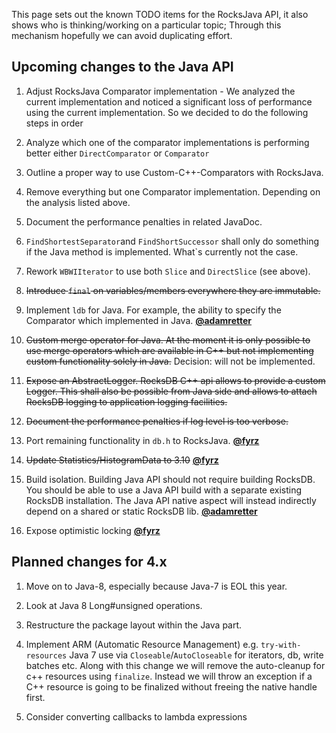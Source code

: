 This page sets out the known TODO items for the RocksJava API, it also shows who is thinking/working on a particular topic; Through this mechanism hopefully we can avoid duplicating effort.

## Upcoming changes to the Java API

1. Adjust RocksJava Comparator implementation - We analyzed the current implementation and noticed a significant loss of performance using the current implementation. So we decided to do the following steps in order
  1. Analyze which one of the comparator implementations is performing better either `DirectComparator` or `Comparator`
  2. Outline a proper way to use Custom-C++-Comparators with RocksJava.
  3. Remove everything but one Comparator implementation. Depending on the analysis listed above.
  4. Document the performance penalties in related JavaDoc.
  5. `FindShortestSeparator`and `FindShortSuccessor` shall only do something if the Java method is implemented. What`s currently not the case.

2. Rework `WBWIIterator` to use both `Slice` and `DirectSlice` (see above).

3. ~~Introduce `final` on variables/members everywhere they are immutable.~~

4. Implement `ldb` for Java. For example, the ability to specify the Comparator which implemented in Java.
**[@adamretter](https://github.com/adamretter)**

5. ~~Custom merge operator for Java. At the moment it is only possible to use merge operators which are available in C++ but not implementing custom functionality solely in Java.~~ Decision: will not be implemented.

6. ~~Expose an AbstractLogger. RocksDB C++ api allows to provide a custom Logger. This shall also be possible from Java side and allows to attach RocksDB logging to application logging facilities.~~
  1. ~~Document the performance penalties if log level is too verbose.~~

7. Port remaining functionality in `db.h` to RocksJava.
**[@fyrz](https://github.com/fyrz)**

8. ~~Update Statistics/HistogramData to 3.10~~
**[@fyrz](https://github.com/fyrz)**

9. Build isolation. Building Java API should not require building RocksDB. You should be able to use a Java API build with a separate existing RocksDB installation. The Java API native aspect will instead indirectly depend on a shared or static RocksDB lib.
**[@adamretter](https://github.com/adamretter)**

10. Expose optimistic locking
**[@fyrz](https://github.com/fyrz)**

## Planned changes for 4.x

1. Move on to Java-8, especially because Java-7 is EOL this year.
  1. Look at Java 8 Long#unsigned operations.

2. Restructure the package layout within the Java part.

3. Implement ARM (Automatic Resource Management) e.g. `try-with-resources` Java 7 use via `Closeable`/`AutoCloseable` for iterators, db, write batches etc. Along with this change we will remove the auto-cleanup for c++ resources using `finalize`. Instead we will throw an exception if a C++ resource is going to be finalized without freeing the native handle first.

4. Consider converting callbacks to lambda expressions